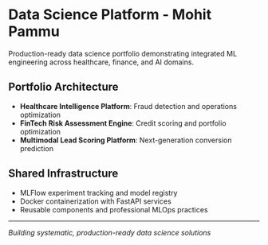 # Data Science Platform - Mohit Pammu

Production-ready data science portfolio demonstrating integrated ML engineering across healthcare, finance, and AI domains.

## Portfolio Architecture
- **Healthcare Intelligence Platform**: Fraud detection and operations optimization
- **FinTech Risk Assessment Engine**: Credit scoring and portfolio optimization  
- **Multimodal Lead Scoring Platform**: Next-generation conversion prediction

## Shared Infrastructure
- MLFlow experiment tracking and model registry
- Docker containerization with FastAPI services
- Reusable components and professional MLOps practices

---
*Building systematic, production-ready data science solutions*

